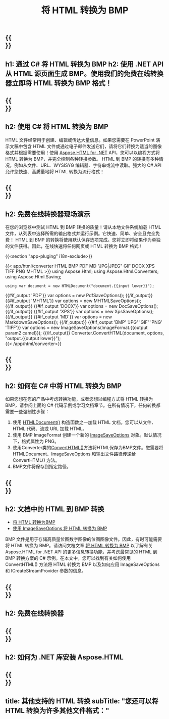 ﻿---
translation: true
template: /templates/_template-conversion-child.md
title: 将 HTML 转换为 BMP
description: 在 C# 中将 HTML 转换为 BMP。在 ASP.NET 或任何 .NET 应用程序中轻松使用转换器 API。免费试用在线 HTML 到 BMP 转换器！
url: /net/conversion/html-to-bmp/
family: html
platformtag: net
feature: conversion
informat: HTML
outformat: BMP
otherformats: PDF DOCX XPS GIF JPEG PNG TIFF BMP XHTML MHTML MD
---

{{<section banner>}}
---
h1: 通过 C# 将 HTML 转换为 BMP
h2: 使用 .NET API 从 HTML 源页面生成 BMP。使用我们的免费在线转换器立即将 HTML 转换为 BMP 格式！
---

{{<section overview>}}
---
h2: 使用 C# 将 HTML 转换为 BMP
---

HTML 文件经常用于创建、编辑或传达大量信息。如果您需要在 PowerPoint 演示文稿中包含 HTML 文件或通过电子邮件发送它们，请将它们转换为适当的图像格式并根据需要使用！使用 [Aspose.HTML for .NET](https://products.aspose.com/html/net/) API，您可以以编程方式将 HTML 转换为 BMP，并完全控制各种转换参数。 HTML 到 BMP 的转换有多种情况，例如从文件、URL、WYSISYG 编辑器、字符串或流中读取。强大的 C# API 允许您快速、高质量地将 HTML 转换为流行格式！

{{<section demos>}}
---
h2: 免费在线转换器现场演示
---

在您的浏览器中测试 HTML 到 BMP 转换的质量！请从本地文件系统加载 HTML 文件，从列表中选择所需的输出格式并运行示例。它快速、简单、安全且完全免费！ HTML 到 BMP 的转换将使用默认保存选项完成。您将立即将结果作为单独的文件获得。因此，在线快速将任何网页或 HTML 转换为 BMP 格式！

{{<section "app-pluging" i18n-exclude>}}

{{< app/html/converter HTML BMP PDF MD "JPG|JPEG" GIF DOCX XPS TIFF PNG MHTML >}}
using Aspose.Html;
using Aspose.Html.Converters;
using Aspose.Html.Saving;

    using var document = new HTMLDocument("document.{{input lower}}");
{{#if_output 'PDF'}}
    var options = new PdfSaveOptions();
{{/if_output}}
{{#if_output 'MHTML'}}
    var options = new MHTMLSaveOptions();
{{/if_output}}
{{#if_output 'DOCX'}}
    var options = new DocSaveOptions();
{{/if_output}}
{{#if_output 'XPS'}}
    var options = new XpsSaveOptions();
{{/if_output}}
{{#if_output 'MD'}}
    var options = new MarkdownSaveOptions();
{{/if_output}}
{{#if_output 'BMP' 'JPG' 'GIF' 'PNG' 'TIFF'}}
    var options = new ImageSaveOptions(ImageFormat.{{output param2 camel}});
{{/if_output}}
    Converter.ConvertHTML(document, options, "output.{{output lower}}");   
{{< /app/html/converter>}} 


{{<section steps>}}
---
h2: 如何在 C# 中将 HTML 转换为 BMP
---

如果您想在您的产品中考虑转换功能，或者您想以编程方式将 HTML 转换为 BMP，请参阅上面的 C# 代码示例或学习文档章节。在所有情况下，任何转换都需要一些强制性步骤：

1. 使用 [HTMLDocument()](https://reference.aspose.com/html/net/aspose.html/htmldocument/) 构造函数之一加载 HTML 文档。您可以从文件、HTML 代码、流或 URL 加载 HTML。
1. 使用 BMP ImageFormat 创建一个新的 [ImageSaveOptions](https://reference.aspose.com/html/net/aspose.html.saving/imagesaveoptions/) 对象。默认情况下，格式属性为 PNG。
1. 使用Converter类的[ConvertHTML()](https://reference.aspose.com/html/net/aspose.html.converters/converter/converthtml/)方法将HTML保存为BMP文件。您需要将 HTMLDocument、ImageSaveOptions 和输出文件路径传递给 ConvertHTML() 方法。
1. BMP文件将保存到指定路径。

{{<section documentation>}}
---
h2: 文档中的 HTML 到 BMP 转换
---

  - <a href="https://docs.aspose.com/html/net/converting-between-formats/html-to-bmp/#convert-html-to-bmp" target="_blank">将 HTML 转换为BMP</a>
  - <a href="https://docs.aspose.com/html/net/converting-between-formats/html-to-bmp/#convert-html-to-bmp-in-c-using-imagesaveoptions" target="_blank">使用 ImageSaveOptions 将 HTML 转换为 BMP</a>

BMP 文件是用于存储高质量位图数字图像的位图图像文件。因此，有时可能需要将 HTML 转换为 BMP。请访问文档文章 [将 HTML 转换为 BMP](https://docs.aspose.com/html/net/converting-between-formats/html-to-bmp/) 以了解有关 Aspose.HTML for .NET API 的更多信息转换功能，并考虑最常见的 HTML 到 BMP 转换方案的 C# 示例。在本文中，您可以找到有关如何使用 ConvertHTML() 方法将 HTML 转换为 BMP 以及如何应用 ImageSaveOptions 和 ICreateStreamProvider 参数的信息。

{{<section online-converters>}}
---
h2: 免费在线转换器
---

{{<section get-started>}}
---
h2: 如何为 .NET 库安装 Aspose.HTML
---

{{<section other-conversions>}}
---
title: 其他支持的 HTML 转换
subTitle: "您还可以将 HTML 转换为许多其他文件格式："
---